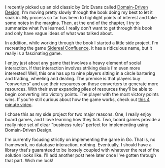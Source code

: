 <!--META--
author: Sean K Smith
created: 2020-07-31T12:57:31Z
edited: 2020-07-31T12:57:31Z
title: A New Side Project
subtitle: recreating sidereal confluence using ddd
tags:
--END-->
I recently picked up an old classic by Eric Evans called [Domain-Driven Design](https://dddcommunity.org/book/evans_2003/). I'm moving pretty slowly through the book doing my best to let it soak in. My process so far has been to highlight points of interest and take some notes in the margins. Then, at the end of the chapter, I try to summarize what I've learned. I really don't want to get through this book and only have vague ideas of what was talked about.

In addition, while working through the book I started a little side project. I'm recreating the game [Sidereal Confluence](https://boardgamegeek.com/boardgame/202426/sidereal-confluence-remastered-edition). It has a ridiculous name, but it really is a fascinating game.

I enjoy just about any game that involves a heavy element of social interaction. If that interaction involves striking deals I'm even more interested! Well, this one has up to nine players sitting in a circle bartering and trading, wheeling and dealing. The premise is that players buy "converters" and use their resources on those converters to generate more resources. With their ever expanding piles of resources they'll be able to begin converting into victory points. The player with the most victory points wins. If you're still curious about how the game works, check out [this 4 minute video](https://boardgamegeek.com/video/214388/sidereal-confluence-remastered-edition/sidereal-confluence-about-3-minutes).

I chose this as my side project for two major reasons. One, I really enjoy board games, and I love learning how they tick. Two, board games provide a really nice set of clear "business rules" perfect for implementing using Domain-Driven Design.

I'm currently focusing strictly on implementing the game in Go. That is, no framework, no database interaction, nothing. Eventually, I should have a library that's guaranteed to be loosely coupled with whatever the rest of the solution looks like. I'll add another post here later once I've gotten through that part. Wish me luck!